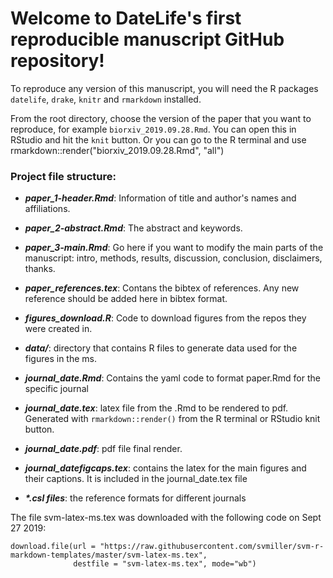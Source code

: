 # Welcome to DateLife's first reproducible manuscript GitHub repository!

To reproduce any version of this manuscript, you will need the R packages `datelife`, `drake`, `knitr` and `rmarkdown` installed.

From the root directory, choose the version of the paper that you want to reproduce, for example `biorxiv_2019.09.28.Rmd`.
You can open this in RStudio and hit the `knit` button. Or you can go to the R terminal and use rmarkdown::render("biorxiv_2019.09.28.Rmd", "all")

### Project file structure:

- _**paper_1-header.Rmd**_: Information of title and author's names and  affiliations.
- **_paper_2-abstract.Rmd_**: The abstract and keywords.
- **_paper_3-main.Rmd_**: Go here if you want to modify the main parts of the manuscript: intro, methods, results, discussion, conclusion, disclaimers, thanks.
- **_paper_references.tex_**: Contans the bibtex of references. Any new reference should be added here in bibtex format.
- **_figures_download.R_**: Code to download figures from the repos they were created in.
- **_data/_**: directory that contains R files to generate data used for the figures in the ms.

- **_journal_date.Rmd_**: Contains the yaml code to format paper.Rmd for the specific journal
- _**journal_date.tex**_: latex file from the .Rmd to be rendered to pdf. Generated with `rmarkdown::render()` from the R terminal or RStudio knit button.
- **_journal_date.pdf_**: pdf file final render.
- **_journal_datefigcaps.tex_**: contains the latex for the main figures and their captions. It is included in the journal_date.tex file

- **_*.csl files_**: the reference formats for different journals

The file svm-latex-ms.tex was downloaded with the following code on Sept 27 2019:

```
download.file(url = "https://raw.githubusercontent.com/svmiller/svm-r-markdown-templates/master/svm-latex-ms.tex",
              destfile = "svm-latex-ms.tex", mode="wb")
```
